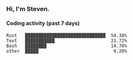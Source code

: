 ### Hi, I'm Steven.

#### Coding activity (past 7 days)
```
Rust   ▓▓▓▓▓▓▓▓▓▓▓▓▓▓▓▓▓▓▓▓▓▓▓▓▓▓▓▓▓▓  54.38%
Text   ▓▓▓▓▓▓▓▓▓▓▓                     21.72%
Bash   ▓▓▓▓▓▓▓▓                        14.70%
other  ▓▓▓▓▓                            9.20%
```
